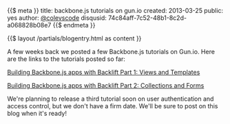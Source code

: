 {{$ meta }}
title: backbone.js tutorials on gun.io
created: 2013-03-25
public: yes
author: <a href="http://twitter.com/ColeVsCode">@colevscode</a>
disqusid: 74c84aff-7c52-48b1-8c2d-a068828b08e7
{{$ endmeta }}

{{$ layout /partials/blogentry.html as content }}
 
A few weeks back we posted a few Backbone.js tutorials on Gun.io. Here are the links to the tutorials posted so far:

[Building Backbone.js apps with Backlift Part 1: Views and Templates](http://gun.io/blog/Building-Backbone.js-apps-with-Backlift-Views-and-Templates/)

[Building Backbone.js apps with Backlift Part 2: Collections and Forms](http://gun.io/blog/Building-Backbone.js-apps-with-Backlift-part-2-Collections-and-Forms/)

We're planning to release a third tutorial soon on user authentication and access control, but we don't have a firm date. We'll be sure to post on this blog when it's ready!